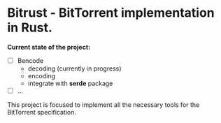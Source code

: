 
# Bitrust - BitTorrent implementation in Rust.

**Current state of the project:**
- [ ] Bencode
    - decoding (currently in progress)
    - encoding
    - integrate with **serde** package
- [ ] ...

This project is focused to implement all the necessary tools for the BitTorrent specification.